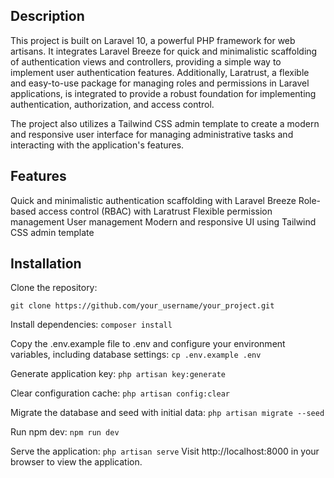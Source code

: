 ## Description
This project is built on Laravel 10, a powerful PHP framework for web artisans. It integrates Laravel Breeze for quick and minimalistic scaffolding of authentication views and controllers, providing a simple way to implement user authentication features. Additionally, Laratrust, a flexible and easy-to-use package for managing roles and permissions in Laravel applications, is integrated to provide a robust foundation for implementing authentication, authorization, and access control.

The project also utilizes a Tailwind CSS admin template to create a modern and responsive user interface for managing administrative tasks and interacting with the application's features.

## Features
Quick and minimalistic authentication scaffolding with Laravel Breeze
Role-based access control (RBAC) with Laratrust
Flexible permission management
User management
Modern and responsive UI using Tailwind CSS admin template

## Installation
Clone the repository:

```git clone https://github.com/your_username/your_project.git```

Install dependencies:
```composer install```

Copy the .env.example file to .env and configure your environment variables, including database settings:
```cp .env.example .env```

Generate application key:
```php artisan key:generate```

Clear configuration cache:
```php artisan config:clear```

Migrate the database and seed with initial data:
```php artisan migrate --seed```

Run npm dev:
```npm run dev```

Serve the application:
```php artisan serve```
Visit http://localhost:8000 in your browser to view the application.
